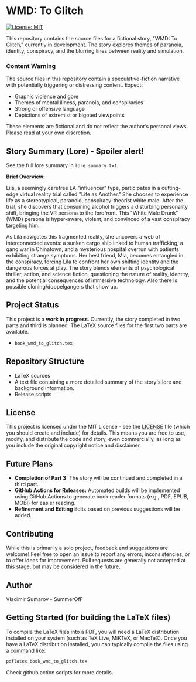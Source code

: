 # WMD: To Glitch

[![License: MIT](https://img.shields.io/badge/License-MIT-yellow.svg)](https://opensource.org/licenses/MIT)

This repository contains the source files for a fictional story, "WMD: To Glitch," currently in development. The story explores themes of paranoia, identity, conspiracy, and the blurring lines between reality and simulation. 

### Content Warning

The source files in this repository contain a speculative-fiction narrative with potentially triggering or distressing content. Expect:

- Graphic violence and gore
- Themes of mental illness, paranoia, and conspiracies
- Strong or offensive language
- Depictions of extremist or bigoted viewpoints

These elements are fictional and do not reflect the author’s personal views. Please read at your own discretion.

## Story Summary (Lore) - Spoiler alert!

See the full lore summary in `lore_summary.txt`.

**Brief Overview:**

Lila, a seemingly carefree LA "influencer" type, participates in a cutting-edge virtual reality trial called "Life as Another."  She chooses to experience life as a stereotypical, paranoid, conspiracy-theorist white male.  After the trial, she discovers that consuming alcohol triggers a disturbing personality shift, bringing the VR persona to the forefront.  This "White Male Drunk" (WMD) persona is hyper-aware, violent, and convinced of a vast conspiracy targeting him.  

As Lila navigates this fragmented reality, she uncovers a web of interconnected events: a sunken cargo ship linked to human trafficking, a gang war in Chinatown, and a mysterious hospital overrun with patients exhibiting strange symptoms.  Her best friend, Mia, becomes entangled in the conspiracy, forcing Lila to confront her own shifting identity and the dangerous forces at play. The story blends elements of psychological thriller, action, and science fiction, questioning the nature of reality, identity, and the potential consequences of immersive technology. Also there is possible cloning/doppelgangers that show up.

## Project Status

This project is a **work in progress**.  Currently, the story completed in two parts and third is planned. The LaTeX source files for the first two parts are available.

*   `book_wmd_to_glitch.tex`


## Repository Structure

*  LaTeX sources
*  A text file containing a more detailed summary of the story's lore and background information.
*  Release scripts

## License

This project is licensed under the MIT License - see the [LICENSE](LICENSE) file (which you should create and include) for details. This means you are free to use, modify, and distribute the code and story, even commercially, as long as you include the original copyright notice and disclaimer.

## Future Plans

* **Completion of Part 3:**  The story will be continued and completed in a third part.
* **GitHub Actions for Releases:**  Automated builds will be implemented using GitHub Actions to generate book reader formats (e.g., PDF, EPUB, MOBI) for easier reading.
* **Refinement and Editing** Edits based on previous suggestions will be added.

## Contributing

While this is primarily a solo project, feedback and suggestions are welcome! Feel free to open an issue to report any errors, inconsistencies, or to offer ideas for improvement.  Pull requests are generally not accepted at this stage, but may be considered in the future.

## Author

Vladimir Sumarov - SummerOfF

## Getting Started (for building the LaTeX files)

To compile the LaTeX files into a PDF, you will need a LaTeX distribution installed on your system (such as TeX Live, MiKTeX, or MacTeX).  Once you have a LaTeX distribution installed, you can typically compile the files using a command like:

```bash
pdflatex book_wmd_to_glitch.tex
```

Check github action scripts for more details.
